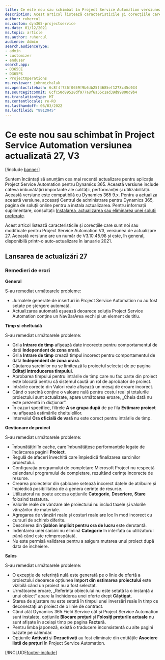 ```yaml
---
title: Ce este nou sau schimbat în Project Service Automation versiunea actualizată 27, V3
description: Acest articol listează caracteristicile și corecțiile care sunt disponibile în Project Service Automation V3, versiunea de actualizare 27, V3.
author: ruhercul
ms.custom: dyn365-projectservice
ms.date: 01/12/2021
ms.topic: article
ms.author: ruhercul
audience: Admin
search.audienceType:
- admin
- customizer
- enduser
search.app:
- D365CE
- D365PS
- ProjectOperations
ms.reviewer: johnmichalak
ms.openlocfilehash: 6c8f4f736f0659f9b6db25f4685ef1278c45d034
ms.sourcegitcommit: 6cfc50d89528df977a8f6a55c1ad39d99800d9b4
ms.translationtype: MT
ms.contentlocale: ro-RO
ms.lasthandoff: 06/03/2022
ms.locfileid: "8912945"
---
```

# <a name="whats-new-or-changed-in-project-service-automation-update-release-27-v3"></a>Ce este nou sau schimbat în Project Service Automation versiunea actualizată 27, V3

[!include [banner](../includes/psa-now-project-operations.md)]

Suntem încântați să anunțăm cea mai recentă actualizare pentru aplicația Project Service Automation pentru Dynamics 365. Această versiune include câteva îmbunătățiri importante ale calității, performanței și utilizabilității. Această versiune este compatibilă cu Dynamics 365 9.x. Pentru a actualiza această versiune, accesați Centrul de administrare pentru Dynamics 365, pagina de soluții online pentru a instala actualizarea. Pentru informații suplimentare, consultați: [Instalarea, actualizarea sau eliminarea unei soluții preferate](/power-platform/admin/install-remove-preferred-solution).

Acest articol listează caracteristicile și corecțiile care sunt noi sau modificate pentru Project Service Automation V3, versiunea de actualizare 27. Această versiune are un număr de V3.10.45.98 și este, în general, disponibilă printr-o auto-actualizare în ianuarie 2021.

## <a name="update-release-27"></a>Lansarea de actualizări 27

### <a name="bug-fixes"></a>Remedieri de erori

**General**

S-au remediat următoarele probleme:

- Jurnalele generate de inserturi în Project Service Automation nu au fost setate pe ștergere automată.
- Actualizarea automată eșuează deoarece soluția Project Service Automation conține un NavBarArea vechi și un element de titlu.

**Timp și cheltuială**

S-au remediat următoarele probleme:

- Grila **Intrare de timp** afișează date incorecte pentru comportamentul de dată **Independent de zona orară**.
- Grila **Intrare de timp** crează timpul incorect pentru comportamentul de dată **Independent de zona orară**.
- Căutarea sarcinilor nu se limitează la proiectul selectat de pe pagina **Editați introducerea timpului**.
- Aprobarea timpului pentru intrările de timp care nu fac parte din proiect este blocată pentru că sistemul caută un rol de aprobator de proiect.
- Intrările corecte din Valori reale afișează un mesaj de eroare incorect.
- Când o sarcină conține o valoare nulă pentru costul real și totalurile proiectului sunt actualizate, apare următoarea eroare, „Cheia dată nu este prezentă în dicționar”.
- În cazuri specifice, filtrele **A se grupa după** de pe fila **Estimare proiect** nu afișează estimările cheltuielilor.
- Intervalul **Ora oficială de vară** nu este corect pentru intrările de timp.

**Gestionare de proiect**

S-au remediat următoarele probleme:

- Îmbunătățiri în cache, care îmbunătățesc performanțele legate de încărcarea paginii **Proiect**.
- Regulă de afaceri învechită care împiedică finalizarea sarcinilor proiectului.
- Configurația programului de completare Microsoft Project nu respectă calendarul programului de completare, rezultând cerințe incorecte de resurse.
- Crearea proiectelor din șabloane setează incorect datele de atribuire și împiedică posibilitatea de a genera cerințe de resurse.
- Utilizatorul nu poate accesa opțiunile **Categorie**, **Descriere**, **Stare** folosind tastatura.
- Valorile reale de vânzare ale proiectului nu includ taxele și valorile vânzărilor de materiale.
- Agregarea de vânzări reale și costuri reale are loc în mod incorect cu cursuri de schimb diferite.
- Descrierea din **Șablon implicit pentru ora de lucru** este derutantă.
- Indentarea unei sarcini nu elimină **Categorie** în interfața cu utilizatorul până când este reîmprospătată.
- Nu este permisă validarea pentru a asigura mutarea unui proiect după data de încheiere.

**Sales**

S-au remediat următoarele probleme:

- O excepție de referință nulă este generată pe o linie de ofertă a proiectului deoarece opțiunea **Import din estimarea proiectului** este vizibilă când un proiect nu a fost selectat.
- Următoarea eroare, „Referința obiectului nu este setată la o instanță a unui obiect” apare la închiderea unei oferte drept **Câștigat**.
- Starea de ajustare nu este setată în timpul unei inversări reale în timp ce deconectați un proiect de o linie de contract.
- Când atât Dynamics 365 Field Service cât și Project Service Automation sunt instalate, opțiunile **Blocare prețuri** și **Folosiți prețurile actuale** nu sunt afișate în același timp pe pagina **Factură**.
- Pentru limba japoneză, există o traducere inconsistentă cu alte pagini bazate pe calendar.
- Opțiunile **Activați** și **Dezactivați** au fost eliminate din entitățile **Asociere listă de prețuri** în Project Service Automation.


[!INCLUDE[footer-include](../includes/footer-banner.md)]
